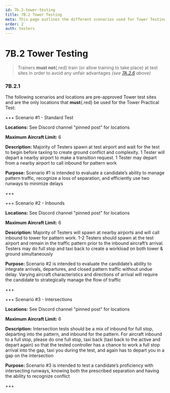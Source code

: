 ```yaml
---
id: 7b.2-tower-testing
title: 7B.2 Tower Testing
meta: This page outlines the different scenarios used for Tower Testing.
order: 2
auth: testers
---
```


# 7B.2 Tower Testing 



> Trainers **must not**{.red} train (or allow training to take place) at test sites in order to avoid any unfair advantages *(see [7A.2.6](/guide/atc-manual/7a.-trainers/7a.2-training-structure#7a.2.6) above)*



### 7B.2.1

The following scenarios and locations are pre-approved Tower test sites and are the only locations that **must**{.red} be used for the Tower Practical Test:



+++ Scenario #1 - Standard Test

**Locations:** See Discord channel "pinned post" for locations

**Maximum Aircraft Limit:** 6

**Description:** Majority of Testers spawn at test airport and wait for the test to begin before taxiing to create ground conflict and complexity. 1 Tester will depart a nearby airport to make a transition request. 1 Tester may depart from a nearby airport to call inbound for pattern work

**Purpose:** Scenario #1 is intended to evaluate a candidate’s ability to manage pattern traffic, recognize a loss of separation, and efficiently use two runways to minimize delays

+++



+++ Scenario #2 - Inbounds

**Locations:** See Discord channel "pinned post" for locations

**Maximum Aircraft Limit:** 6 

**Description:** Majority of Testers will spawn at nearby airports and will call inbound to tower for pattern work. 1-2 Testers should spawn at the test airport and remain in the traffic pattern prior to the inbound aircraft’s arrival. Testers may do full stop and taxi back to create a workload on both tower & ground simultaneously

**Purpose:** Scenario #2 is intended to evaluate the candidate’s ability to integrate arrivals, departures, and closed pattern traffic without undue delay. Varying aircraft characteristics and directions of arrival will require the candidate to strategically manage the flow of traffic

+++



+++ Scenario #3 - Intersections

**Locations:** See Discord channel "pinned post" for locations

**Maximum Aircraft Limit:** 6

**Description:** Intersection tests should be a mix of inbound for full stop, departing into the pattern,  and inbound for the pattern. For aircraft inbound to a full stop, please do one full stop, taxi back (taxi back to the active and depart again) so that the tested controller has a chance to work a full stop arrival into the gap, taxi you during the test, and again has to depart you in a gap on the intersection

**Purpose:** Scenario #3 is intended to test a candidate’s proficiency with intersecting runways, knowing both the prescribed separation and having the ability to recognize conflict

+++

